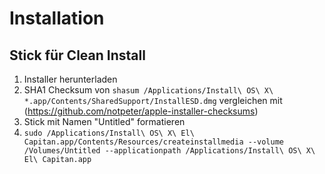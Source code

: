 # Installation

## Stick für Clean Install

1. Installer herunterladen
2. SHA1 Checksum von `shasum /Applications/Install\ OS\ X\ *.app/Contents/SharedSupport/InstallESD.dmg` vergleichen mit (https://github.com/notpeter/apple-installer-checksums)
3. Stick mit Namen "Untitled" formatieren
3. `sudo /Applications/Install\ OS\ X\ El\ Capitan.app/Contents/Resources/createinstallmedia --volume /Volumes/Untitled --applicationpath /Applications/Install\ OS\ X\ El\ Capitan.app`

